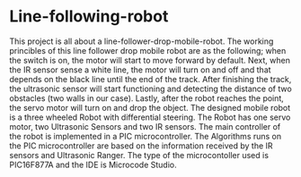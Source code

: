 # Line-following-robot
This project is all about a line-follower-drop-mobile-robot. The working princibles of this line follower drop mobile robot are as the following; when the switch is on, the motor will start to move forward by default. Next, when the IR sensor sense a white line, the motor will turn on and off and that depends on the black line until the end of the track. After finishing the track, the ultrasonic sensor will start functioning and detecting the distance of two obstacles (two walls in our case). Lastly, after the robot reaches the point, the servo motor will turn on and drop the object. The designed mobile robot is a three wheeled Robot with differential steering. The Robot has one servo motor, two Ultrasonic Sensors and two IR sensors. The main controller of the robot is implemented in a PIC microcontroller. The Algorithms runs on the PIC microcontroller are based on the information received by the IR sensors and Ultrasonic Ranger. The type of the microcontoller used is PIC16F877A and the IDE is Microcode Studio. 
